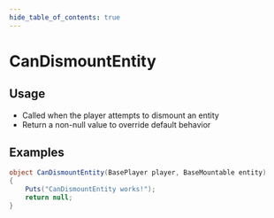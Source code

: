 ```yaml
---
hide_table_of_contents: true
---
```


# CanDismountEntity

## Usage

* Called when the player attempts to dismount an entity
* Return a non-null value to override default behavior

## Examples

```csharp title=""
object CanDismountEntity(BasePlayer player, BaseMountable entity)
{
    Puts("CanDismountEntity works!");
    return null;
}
```
